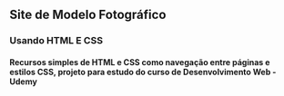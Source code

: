 ## Site de Modelo Fotográfico
### Usando HTML E CSS
#### Recursos simples de HTML e CSS como navegação entre páginas e estilos CSS, projeto para estudo do curso de Desenvolvimento Web - Udemy
